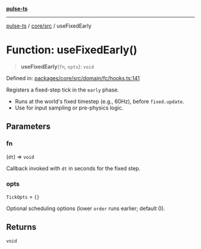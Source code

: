 [**pulse-ts**](../../../README.md)

***

[pulse-ts](../../../README.md) / [core/src](../README.md) / useFixedEarly

# Function: useFixedEarly()

> **useFixedEarly**(`fn`, `opts`): `void`

Defined in: [packages/core/src/domain/fc/hooks.ts:141](https://github.com/jlehett/pulse-ts/blob/4869ef2c4af7bf37d31e2edd2d6d1ba148133fb2/packages/core/src/domain/fc/hooks.ts#L141)

Registers a fixed-step tick in the `early` phase.

- Runs at the world's fixed timestep (e.g., 60Hz), before `fixed.update`.
- Use for input sampling or pre-physics logic.

## Parameters

### fn

(`dt`) => `void`

Callback invoked with `dt` in seconds for the fixed step.

### opts

`TickOpts` = `{}`

Optional scheduling options (lower `order` runs earlier; default 0).

## Returns

`void`
